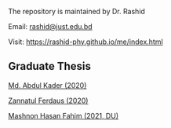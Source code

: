 The repository is maintained by Dr. Rashid

Email: rashid@just.edu.bd

Visit: https://rashid-phy.github.io/me/index.html

<h2>Graduate Thesis</h2>

<p><a href="https://phy80.github.io/Thesis/2020_Abdul_Kader_191303.pdf">Md. Abdul Kader (2020)</a></p>
<p><a href="https://phy80.github.io/Thesis/2020_Jannat_191306.pdf">Zannatul Ferdaus (2020)</a></p>
<p><a href="https://phy80.github.io/Thesis/2021_Fahim_106711_DU_ThP.pdf">Mashnon Hasan Fahim (2021, DU)</a></p>
